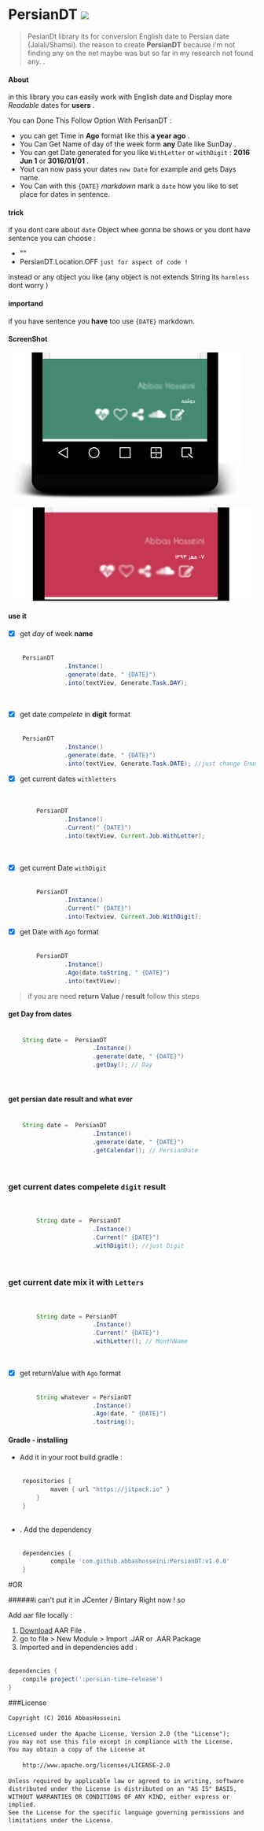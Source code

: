 # PersianDT [![](https://jitpack.io/v/abbashosseini/PersianDT.svg)](https://jitpack.io/#abbashosseini/PersianDT)
> PesianDt library its for conversion English date to Persian date (Jalali/Shamsi). 
the reason to create **PersianDT** because i'm not finding any on the net maybe was but so far in my research not found any. .

#### About 

in this library you can easily work with English date and Display more _Readable_ dates for  **users** .

You can Done This Follow Option With PerisanDT :

* you can get Time in **Ago** format like this **a year ago** .
* You Can Get Name of day of the week form **any** Date like SunDay .
* You can get Date generated for you like  `WithLetter` or `withDigit` : **2016 Jun 1** or **3016/01/01** .
* Yout can now pass your dates `new Date` for example and gets Days name.
* You Can with this `{DATE}` _markdown_ mark a `date` how you like to set place for dates in sentence.

#### trick 

if you dont care about `date` Object whee gonna be shows  or you dont have sentence you can choose :

* "" 
* PersianDT.Location.OFF `just for aspect of code !`

instead or any object you like (any object is not extends String its `harmless` dont worry )


#### importand

if you have sentence you **have** too use `{DATE}` markdown.



#### ScreenShot 

![Image of PerisanDT](https://github.com/abbashosseini/PersianDT/blob/master/ScreenShots/2016-02-07-013831.png)


![Image of PerisanDT](https://github.com/abbashosseini/PersianDT/blob/master/ScreenShots/2016-02-07-014243.png)

#### use it 


- [x] get _day_ of week **name** 

```java
  	
  	PersianDT
                .Instance()
                .generate(date, " {DATE}")
                .into(textView, Generate.Task.DAY);
  
  
````

- [x] get date _compelete_ in **digit** format 

```java
  
  	PersianDT
                .Instance()
                .generate(date, " {DATE}")
                .into(textView, Generate.Task.DATE); //just change Enum `DAY` to `DATE`
````

- [x] get current dates `withletters`

```java

  	
        PersianDT
                .Instance()
                .Current(" {DATE}") 
                .into(textView, Current.Job.WithLetter);
        
        
````

- [x] get current Date `withDigit`  

```java

        PersianDT
                .Instance()
                .Current(" {DATE}")
                .into(Textview, Current.Job.WithDigit);

````


- [x] get Date with `Ago` format  

```java

        PersianDT
		        .Instance()
		        .Ago(date.toString, " {DATE}")
		        .into(textView);

````



> if you are need **return Value / result** follow this steps

#### get Day from dates


```java
  	
  	String date =  PersianDT
		                .Instance()
		                .generate(date, " {DATE}")
		                .getDay(); // Day
  
  
````


#### get persian date result and what ever


```java
	
	String date =  PersianDT
		                .Instance()
		                .generate(date, " {DATE}")
		                .getCalendar(); // PersianDate
  
  
````


### get current dates compelete `digit` result


```java
  	
  	
        String date =  PersianDT
		                .Instance()
		                .Current(" {DATE}")
		                .withDigit(); //just Digit
  
  
````


### get current date mix it with `Letters`


```java
  	

        String date = PersianDT
		                .Instance()
		                .Current(" {DATE}")
		                .withLetter(); // MonthName
  
  
````



- [x] get returnValue with `Ago` format 

```java

        String whatever = PersianDT
				        .Instance()
				        .Ago(date, " {DATE}")
				        .tostring();

````

#### Gradle - installing 

* Add it in your root build.gradle :

```gradle

	repositories {
			maven { url "https://jitpack.io" }
		}
	}
	

```
* . Add the dependency


```gradle

	dependencies {
	        compile 'com.github.abbashosseini:PersianDT:v1.0.0'
	}
```

#OR

######i can't put it in JCenter / Bintary Right now ! so

Add aar file locally :

1. [Download](https://github.com/abbashosseini/PersianDT/blob/master/persian-time-release.aar?raw=true) AAR File .
2. go to file > New Module > Import .JAR or .AAR Package
3. Imported and in dependencies add :

```gradle 

dependencies {
    compile project(':persian-time-release')
}

```

###License

	Copyright (C) 2016 AbbasHosseini
	
	Licensed under the Apache License, Version 2.0 (the "License");
	you may not use this file except in compliance with the License.
	You may obtain a copy of the License at
	
	    http://www.apache.org/licenses/LICENSE-2.0
	
	Unless required by applicable law or agreed to in writing, software
	distributed under the License is distributed on an "AS IS" BASIS,
	WITHOUT WARRANTIES OR CONDITIONS OF ANY KIND, either express or implied.
	See the License for the specific language governing permissions and
	limitations under the License.

